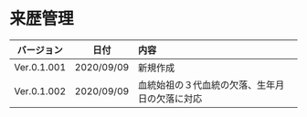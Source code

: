 # 来歴管理
| バージョン | 日付 | 内容 |
| :---: | :---: | :--- |
| Ver.0.1.001 | 2020/09/09 | 新規作成 |
| Ver.0.1.002 | 2020/09/09 | 血統始祖の３代血統の欠落、生年月日の欠落に対応 |
